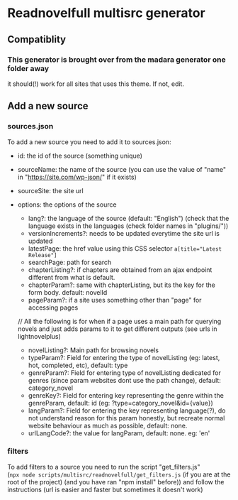 # Readnovelfull multisrc generator

## Compatiblity

### This generator is brought over from the madara generator one folder away

it should(!) work for all sites that uses this theme. If not, edit.

## Add a new source

### sources.json

To add a new source you need to add it to sources.json:

- id: the id of the source (something unique)
- sourceName: the name of the source (you can use the value of "name" in "https://site.com/wp-json/" if it exists)
- sourceSite: the site url
- options: the options of the source
  - lang?: the language of the source (default: "English") (check that the language
   exists in the languages (check folder names in "plugins/"))
  - versionIncrements?: needs to be updated everytime the site url is updated
  - latestPage: the href value using this CSS selector `a[title="Latest Release"]`
  - searchPage: path for search
  - chapterListing?: if chapters are obtained from an ajax endpoint different from what is default.
  - chapterParam?: same with chapterListing, but its the key for the form body. default: novelId
  - pageParam?: if a site uses something other than "page" for accessing pages

  // All the following is for when if a page uses a main path for querying novels and just adds params to it to get different outputs (see urls in lightnovelplus)
  - novelListing?: Main path for browsing novels
  - typeParam?: Field for entering the type of novelListing (eg: latest, hot, completed, etc), default: type
  - genreParam?: Field for entering type of novelListing dedicated for genres (since param websites dont use the path change), default: category_novel
  - genreKey?: Field for entering key representing the genre within the genreParam, default: id (eg: ?type=category_novel&id={value})
  - langParam?: Field for entering the key representing language(?), do not understand reason for this param honestly, but recreate normal website behaviour as much as possible, default: none.
  - urlLangCode?: the value for langParam, default: none. eg: 'en' 


### filters

To add filters to a source you need to run the script "get_filters.js" \
(`npx node scripts/multisrc/readnovelfull/get_filters.js`
(if you are at the root of the project) (and you have ran "npm install" before))
and follow the instructions (url is easier and faster but sometimes it doesn't work)
